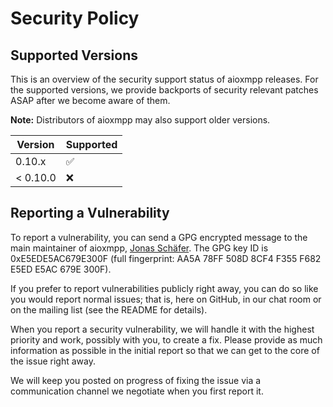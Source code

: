 # Security Policy

## Supported Versions

This is an overview of the security support status of aioxmpp
releases. For the supported versions, we provide backports of security
relevant patches ASAP after we become aware of them.

**Note:** Distributors of aioxmpp may also support older versions.

| Version  | Supported          |
| -------- | ------------------ |
| 0.10.x   | :white_check_mark: |
| < 0.10.0 | :x:                |

## Reporting a Vulnerability

To report a vulnerability, you can send a GPG encrypted message to the
main maintainer of aioxmpp, [Jonas Schäfer](mailto:jonas@wielicki.name).
The GPG key ID is 0xE5EDE5AC679E300F (full fingerprint: AA5A 78FF 508D
8CF4 F355  F682 E5ED E5AC 679E 300F).

If you prefer to report vulnerabilities publicly right away, you can do
so like you would report normal issues; that is, here on GitHub, in our
chat room or on the mailing list (see the README for details).

When you report a security vulnerability, we will handle it with the
highest priority and work, possibly with you, to create a fix. Please
provide as much information as possible in the initial report so that
we can get to the core of the issue right away.

We will keep you posted on progress of fixing the issue via a
communication channel we negotiate when you first report it.
